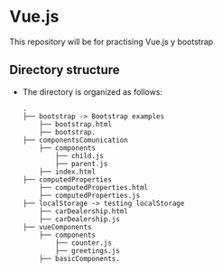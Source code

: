 # Vue.js
This repository will be for practising Vue.js y bootstrap


## Directory structure
- The directory is organized as follows:

      .
      ├── bootstrap -> Bootstrap examples
          ├── bootstrap.html
          ├── bootstrap.
      ├── componentsComunication
          ├── components
              ├── child.js
              ├── parent.js
          ├── index.html
      ├── computedProperties
          ├── computedProperties.html
          ├── computedProperties.js
      ├── localStorage -> testing localStorage
          ├── carDealership.html
          ├── carDealership.js
      ├── vueComponents
          ├── components
              ├── counter.js
              ├── greetings.js
          ├── basicComponents.
      
      